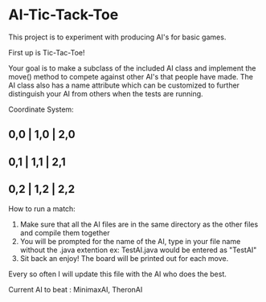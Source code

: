 # AI-Tic-Tack-Toe
This project is to experiment with producing AI's for basic games.

First up is Tic-Tac-Toe!

Your goal is to make a subclass of the included AI class and implement the move() method to compete against
other AI's that people have made. The AI class also has a name attribute which can be customized to
further distinguish your AI from others when the tests are running.

Coordinate System:

0,0 | 1,0 | 2,0
---------------
0,1 | 1,1 | 2,1
--------------- 
0,2 | 1,2 | 2,2
--------------- 

How to run a match:
1. Make sure that all the AI files are in the same directory as the other files and compile them together
2. You will be prompted for the name of the AI, type in your file name without the .java extention
    ex: TestAI.java would be entered as "TestAI"
3. Sit back an enjoy! The board will be printed out for each move.

Every so often I will update this file with the AI who does the best.

Current AI to beat : MinimaxAI, TheronAI
